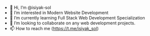 - 👋 Hi, I’m @isiyak-sol
- 👀 I’m interested in Modern Website Development
- 🌱 I’m currently learning Full Stack Web Development Specialization
- 💞️ I’m looking to collaborate on any web development projects.
- 📫 How to reach me (https://t.me/isiyak_sol)

<!---
isiyak-sol/isiyak-sol is a ✨ special ✨ repository because its `README.md` (this file) appears on your GitHub profile.
You can click the Preview link to take a look at your changes.
--->

